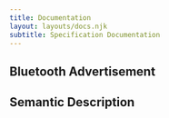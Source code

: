 ```yaml
---
title: Documentation
layout: layouts/docs.njk
subtitle: Specification Documentation
---
```


## Bluetooth Advertisement

## Semantic Description